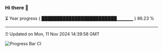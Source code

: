 ### Hi there 👋

⏳ Year progress { █████████████████████████▁▁▁▁▁ } 86.23 %

---

⏰ Updated on Mon, 11 Nov 2024 14:39:58 GMT

![Progress Bar CI](https://github.com/IshwaranRudhara/GIT-ACTION/workflows/Progress%20Bar%20CI/badge.svg)
